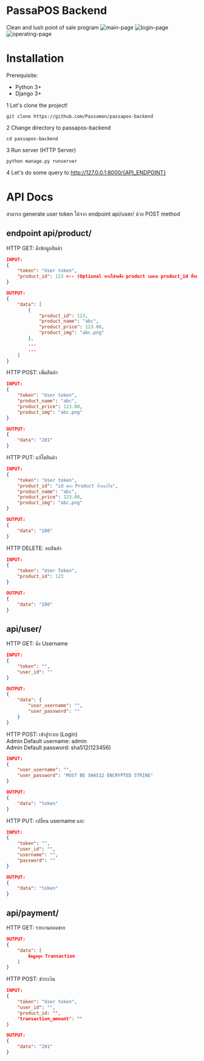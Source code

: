 # PassaPOS Backend
Clean and lush point of sale program
![main-page](https://i.ibb.co/QYwKdFq/Web-1920-1.png)
![login-page](https://i.ibb.co/hB4LTr5/Web-1920-3.png)
![operating-page](https://i.ibb.co/Ttg2VSx/Web-1920-2.png)

# Installation
Prerequisite:
- Python 3+
- Django 3+

1 Let's clone the project!
```
git clone https://github.com/Passamon/passapos-backend
```

2 Change directory to passapos-backend
```
cd passapos-backend
```

3 Run server (HTTP Server)
```
python manage.py runserver
```

4 Let's do some query to http://127.0.0.1:8000/{API_ENDPOINT}


# API Docs
สามารถ generate user token ได้จาก endpoint api/user/ ด้วย POST method
## endpoint api/product/
HTTP GET: ดึงข้อมูลสินค้า
```JSON 
INPUT:
{
    "token": "User token",
    "product_id": 123 <-- (Optional หากใส่จะดึง product เฉพาะ product_id ที่ระบุ)
}
```
```JSON 
OUTPUT:
{
    "data": [
        {
            "product_id": 123,
            "product_name": "abc",
            "product_price": 123.00,
            "product_img": "abc.png"
        },
        ...
        ...
    ]
}
```
HTTP POST: เพิ่มสินค้า
```JSON 
INPUT:
{
    "token": "User token",
    "product_name": "abc",
    "product_price": 123.00,
    "product_img": "abc.png"
}
```
```JSON
OUTPUT:
{
    "data": "201"
}
```

HTTP PUT: แก้ไขสินค้า
```JSON
INPUT: 
{
    "token": "User token",
    "product_id": "id ของ Product ที่จะแก้ไข",
    "product_name": "abc",
    "product_price": 123.00,
    "product_img": "abc.png"
}
```
```JSON 
OUTPUT:
{
    "data": "200"
}
```
HTTP DELETE: ลบสินค้า
```JSON 
INPUT:
{
    "token": "User Token",
    "product_id": 123
}
```
```JSON 
OUTPUT:
{
    "data": "200"
}
```

## api/user/
HTTP GET: ดึง Username 
```JSON 
INPUT:
{
    "token": "",
    "user_id": ""
}
```
```JSON 
OUTPUT:
{
    "data": {
        "user_username": "",
        "user_password": ""
    }
}
```

HTTP POST: เข้าสู่ระบบ (Login)<br>
Admin Default username: admin<br>
Admin Default password: sha512(123456)
```JSON 
INPUT:
{
    "user_username": "",
    "user_password": "MUST BE SHA512 ENCRYPTED STRING"
}
```
```JSON 
OUTPUT:
{
    "data": "token"
}
```
HTTP PUT: เปลี่ยน username และ 
```JSON 
INPUT:
{
    "token": "",
    "user_id": "",
    "username": "",
    "password": ""
}
```
```JSON
OUTPUT:
{
    "data": "token"
}
```

## api/payment/
HTTP GET: รายงานยอดขาย
```JSON 
OUTPUT:
{
    "data": [
        ข้อมูลทุก Transaction
    ]
}
```

HTTP POST: ชำระเงิน
```JSON
INPUT:
{
    "token": "User token",
    "user_id": "",
    "product_id: "",
    "transaction_amount": ""
}
```
```JSON 
OUTPUT:
{
    "data": "201"
}
```